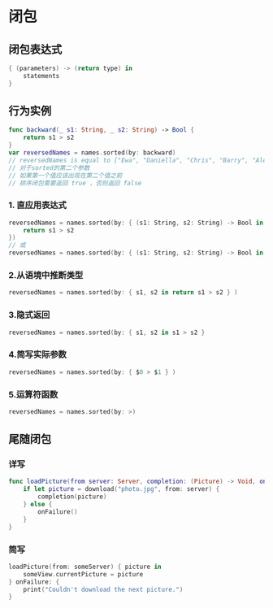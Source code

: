# 闭包

## 闭包表达式

```swift
{ (parameters) -> (return type) in
    statements
}
```

## 行为实例

```swift
func backward(_ s1: String, _ s2: String) -> Bool {
    return s1 > s2
}
var reversedNames = names.sorted(by: backward)
// reversedNames is equal to ["Ewa", "Daniella", "Chris", "Barry", "Alex"]
// 对于sorted的第二个参数
// 如果第一个值应该出现在第二个值之前
// 排序闭包需要返回 true ，否则返回 false
```

### 1. 直应用表达式

```swift
reversedNames = names.sorted(by: { (s1: String, s2: String) -> Bool in
    return s1 > s2
})
// 或
reversedNames = names.sorted(by: { (s1: String, s2: String) -> Bool in return s1 > s2 } )
```

### 2.从语境中推断类型

```swift
reversedNames = names.sorted(by: { s1, s2 in return s1 > s2 } )
```

### 3.隐式返回

```swift
reversedNames = names.sorted(by: { s1, s2 in s1 > s2 }
```

### 4.简写实际参数

```swift
reversedNames = names.sorted(by: { $0 > $1 } )
```

### 5.运算符函数

```swift
reversedNames = names.sorted(by: >)
```

## 尾随闭包

### 详写

```swift
func loadPicture(from server: Server, completion: (Picture) -> Void, onFailure: () -> Void) {
    if let picture = download("photo.jpg", from: server) {
        completion(picture)
    } else {
        onFailure()
    }
}
```

### 简写

```swift
loadPicture(from: someServer) { picture in
    someView.currentPicture = picture
} onFailure: {
    print("Couldn't download the next picture.")
}
```

